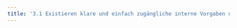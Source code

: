 ```yaml
---
title: '3.1 Existieren klare und einfach zugängliche interne Vorgaben und Prozesse zum Umgang mit Anfragen?'
---
```

